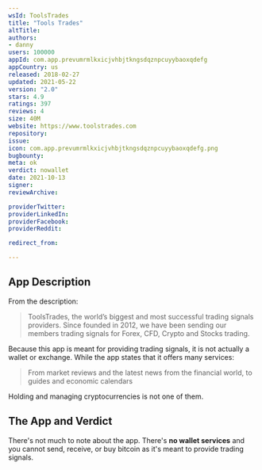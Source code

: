 ```yaml
---
wsId: ToolsTrades
title: "Tools Trades"
altTitle: 
authors:
- danny
users: 100000
appId: com.app.prevumrmlkxicjvhbjtkngsdqznpcuyybaoxqdefg
appCountry: us
released: 2018-02-27
updated: 2021-05-22
version: "2.0"
stars: 4.9
ratings: 397
reviews: 4
size: 40M
website: https://www.toolstrades.com
repository: 
issue: 
icon: com.app.prevumrmlkxicjvhbjtkngsdqznpcuyybaoxqdefg.png
bugbounty: 
meta: ok
verdict: nowallet
date: 2021-10-13
signer: 
reviewArchive:

providerTwitter: 
providerLinkedIn: 
providerFacebook: 
providerReddit: 

redirect_from:

---
```


## App Description

From the description:

> ToolsTrades, the world’s biggest and most successful trading signals providers. Since founded in 2012, we have been sending our members trading signals for Forex, CFD, Crypto and Stocks trading.

Because this app is meant for providing trading signals, it is not actually a wallet or exchange. While the app states that it offers many services:

> From market reviews and the latest news from the financial world, to guides and economic calendars

Holding and managing cryptocurrencies is not one of them.


## The App and Verdict

There's not much to note about the app. There's **no wallet services** and you cannot send, receive, or buy bitcoin as it's meant to provide trading signals.

